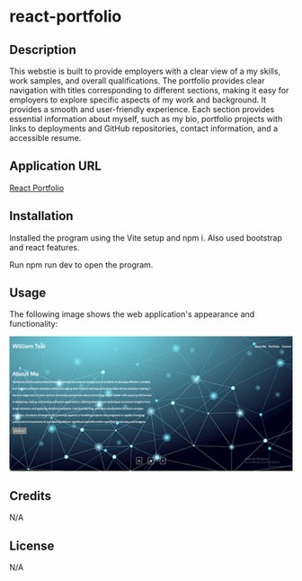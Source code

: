 # react-portfolio
## Description 

This webstie is built to provide employers with a clear view of a my skills, work samples, and overall qualifications. The portfolio provides clear navigation with titles corresponding to different sections, making it easy for employers to explore specific aspects of my work and background. It provides a smooth and user-friendly experience. Each section provides essential information about myself, such as my bio, portfolio projects with links to deployments and GitHub repositories, contact information, and a accessible resume.

## Application URL

[React Portfolio]()

## Installation

Installed the program using the Vite setup and npm i. Also used bootstrap and react features.

Run npm run dev to open the program.

## Usage

The following image shows the web application's appearance and functionality:

![This is an example of how the portfolio should look like.](./src/backgrounds/reactpage.png)

## Credits

N/A

## License

N/A

